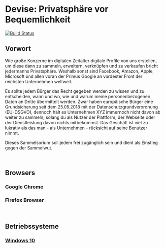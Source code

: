 # Devise: Privatsphäre vor Bequemlichkeit

[![Build Status](https://travis-ci.com/crazyyzarc/A-lot-of-security-tips.svg?branch=master)](https://travis-ci.com/crazyyzarc/A-lot-of-security-tips)

## Vorwort

Wie große Konzerne im digitalen Zeitalter digitale Profile von uns erstellen, um diese dann zu sammeln, erweitern, verknüpfen und zu verkaufen bricht jedermanns Privatsphäre. Weshalb sonst sind Facebook, Amazon, Apple, Microsoft und allen voran der Primus Google an vordester Front der reichsten Unternehmen weltweit.

Es sollte jedem Bürger das Recht gegeben werden zu wissen und zu entscheiden, wann und wo, wie und warum meine personenbezogenen Daten an Dritte übermittelt werden. Zwar haben europäische Bürger eine Grundsicherung seit dem 25.05.2018 mit der Datenschutzgrundverordnung (EU-DSGVO), dennoch hält es Unternehmen XYZ immernoch nicht davon ab weiter zu sammeln, solang du als Nutzer der Plattform, der Webseite oder der Dienstleistung davon nichts mitbekommst. Das Geschäft ist viel zu lukrativ als das man - als Unternehmen - rücksicht auf seine Benutzer nimmt.

Dieses Sammelsorium soll jedem frei zugänglich sein und dient als Einstieg gegen der Sammelwut.

</br>

## Browsers
### Google Chrome
### Firefox Browser

</br>

## Betriebssysteme
### [Windows 10](https://github.com/crazyyzarc/A-lot-of-security-tips/tree/master/Windows%2010)

